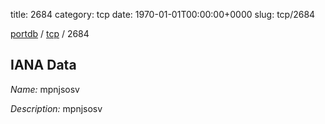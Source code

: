title: 2684
category: tcp
date: 1970-01-01T00:00:00+0000
slug: tcp/2684

[portdb](/) / [tcp](/category/tcp.html) / 2684


## IANA Data

_Name:_ mpnjsosv

_Description:_ mpnjsosv

